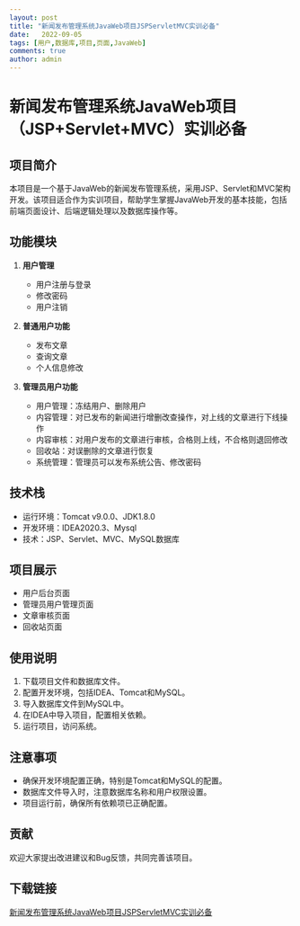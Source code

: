```yaml
---
layout: post
title: "新闻发布管理系统JavaWeb项目JSPServletMVC实训必备"
date:   2022-09-05
tags: [用户,数据库,项目,页面,JavaWeb]
comments: true
author: admin
---
```

# 新闻发布管理系统JavaWeb项目（JSP+Servlet+MVC）实训必备

## 项目简介
本项目是一个基于JavaWeb的新闻发布管理系统，采用JSP、Servlet和MVC架构开发。该项目适合作为实训项目，帮助学生掌握JavaWeb开发的基本技能，包括前端页面设计、后端逻辑处理以及数据库操作等。

## 功能模块
1. **用户管理**
   - 用户注册与登录
   - 修改密码
   - 用户注销

2. **普通用户功能**
   - 发布文章
   - 查询文章
   - 个人信息修改

3. **管理员用户功能**
   - 用户管理：冻结用户、删除用户
   - 内容管理：对已发布的新闻进行增删改查操作，对上线的文章进行下线操作
   - 内容审核：对用户发布的文章进行审核，合格则上线，不合格则退回修改
   - 回收站：对误删除的文章进行恢复
   - 系统管理：管理员可以发布系统公告、修改密码

## 技术栈
- 运行环境：Tomcat v9.0.0、JDK1.8.0
- 开发环境：IDEA2020.3、Mysql
- 技术：JSP、Servlet、MVC、MySQL数据库

## 项目展示
- 用户后台页面
- 管理员用户管理页面
- 文章审核页面
- 回收站页面

## 使用说明
1. 下载项目文件和数据库文件。
2. 配置开发环境，包括IDEA、Tomcat和MySQL。
3. 导入数据库文件到MySQL中。
4. 在IDEA中导入项目，配置相关依赖。
5. 运行项目，访问系统。

## 注意事项
- 确保开发环境配置正确，特别是Tomcat和MySQL的配置。
- 数据库文件导入时，注意数据库名称和用户权限设置。
- 项目运行前，确保所有依赖项已正确配置。

## 贡献
欢迎大家提出改进建议和Bug反馈，共同完善该项目。

## 下载链接

[新闻发布管理系统JavaWeb项目JSPServletMVC实训必备](https://pan.quark.cn/s/e3ce2aa3014e)